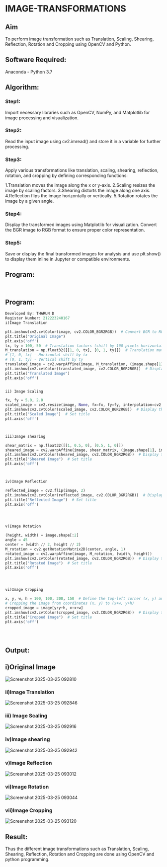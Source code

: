 # IMAGE-TRANSFORMATIONS


## Aim
To perform image transformation such as Translation, Scaling, Shearing, Reflection, Rotation and Cropping using OpenCV and Python.

## Software Required:
Anaconda - Python 3.7

## Algorithm:
### Step1:

Import necessary libraries such as OpenCV, NumPy, and Matplotlib for image processing and visualization.

### Step2:

Read the input image using cv2.imread() and store it in a variable for further processing.


### Step3:

Apply various transformations like translation, scaling, shearing, reflection, rotation, and cropping by defining corresponding functions:

1.Translation moves the image along the x or y-axis.
2.Scaling resizes the image by scaling factors.
3.Shearing distorts the image along one axis.
4.Reflection flips the image horizontally or vertically.
5.Rotation rotates the image by a given angle.

### Step4:
Display the transformed images using Matplotlib for visualization. Convert the BGR image to RGB format to ensure proper color representation.

### Step5:
Save or display the final transformed images for analysis and use plt.show() to display them inline in Jupyter or compatible environments.

## Program:
<br>

## Program:
```python
Developed By: THARUN D
Register Number: 212223240167
i)Image Translation

plt.imshow(cv2.cvtColor(image, cv2.COLOR_BGR2RGB))  # Convert BGR to RGB for correct display
plt.title("Original Image")  
plt.axis('off')
tx, ty = 100, 50  # Translation factors (shift by 100 pixels horizontally and 50 vertically)
M_translation = np.float32([[1, 0, tx], [0, 1, ty]])  # Translation matrix: 
# [1, 0, tx] - Horizontal shift by tx
# [0, 1, ty] - Vertical shift by ty
translated_image = cv2.warpAffine(image, M_translation, (image.shape[1], image.shape[0]))
plt.imshow(cv2.cvtColor(translated_image, cv2.COLOR_BGR2RGB))  # Display the translated image
plt.title("Translated Image")  
plt.axis('off') 


ii) Image Scaling

fx, fy = 5.0, 2.0  
scaled_image = cv2.resize(image, None, fx=fx, fy=fy, interpolation=cv2.INTER_LINEAR)
plt.imshow(cv2.cvtColor(scaled_image, cv2.COLOR_BGR2RGB))  # Display the scaled image
plt.title("Scaled Image")  # Set title
plt.axis('off')



iii)Image shearing

shear_matrix = np.float32([[1, 0.5, 0], [0.5, 1, 0]])
sheared_image = cv2.warpAffine(image, shear_matrix, (image.shape[1], image.shape[0]))
plt.imshow(cv2.cvtColor(sheared_image, cv2.COLOR_BGR2RGB))  # Display the sheared image
plt.title("Sheared Image")  # Set title
plt.axis('off')



iv)Image Reflection

reflected_image = cv2.flip(image, 2)
plt.imshow(cv2.cvtColor(reflected_image, cv2.COLOR_BGR2RGB))  # Display the reflected image
plt.title("Reflected Image")  # Set title
plt.axis('off')




v)Image Rotation

(height, width) = image.shape[:2] 
angle = 45
center = (width // 2, height // 2)
M_rotation = cv2.getRotationMatrix2D(center, angle, 1)
rotated_image = cv2.warpAffine(image, M_rotation, (width, height))
plt.imshow(cv2.cvtColor(rotated_image, cv2.COLOR_BGR2RGB))  # Display the rotated image
plt.title("Rotated Image")  # Set title
plt.axis('off')




vi)Image Cropping

x, y, w, h = 100, 100, 200, 150  # Define the top-left corner (x, y) and the width (w) and height (h) of the crop
# Cropping the image from coordinates (x, y) to (x+w, y+h)
cropped_image = image[y:y+h, x:x+w]
plt.imshow(cv2.cvtColor(cropped_image, cv2.COLOR_BGR2RGB))  # Display the cropped image
plt.title("Cropped Image")  # Set title
plt.axis('off')





```
## Output:
## i)Original Image
![Screenshot 2025-03-25 092810](https://github.com/user-attachments/assets/24056fe3-aaaa-40b4-9909-10fb305a71a4)


### ii)Image Translation
![Screenshot 2025-03-25 092846](https://github.com/user-attachments/assets/1bc40a81-3b68-4d75-a6de-8867e5fbca8f)



### iii) Image Scaling
![Screenshot 2025-03-25 092916](https://github.com/user-attachments/assets/b8735b93-3ecd-4863-9304-49ab9c3e2776)



### iv)Image shearing
![Screenshot 2025-03-25 092942](https://github.com/user-attachments/assets/437a2240-d26b-404f-babd-d7cc87bb04c5)



### v)Image Reflection
![Screenshot 2025-03-25 093012](https://github.com/user-attachments/assets/7b504d36-1534-4fff-8581-e10e92f26389)




### vi)Image Rotation
![Screenshot 2025-03-25 093044](https://github.com/user-attachments/assets/7ae29f22-75ae-41b6-8fa8-184ab55e1b0e)




### vii)Image Cropping
![Screenshot 2025-03-25 093120](https://github.com/user-attachments/assets/44939c84-e823-41c4-8f13-8ab2540f4004)





## Result: 

Thus the different image transformations such as Translation, Scaling, Shearing, Reflection, Rotation and Cropping are done using OpenCV and python programming.
